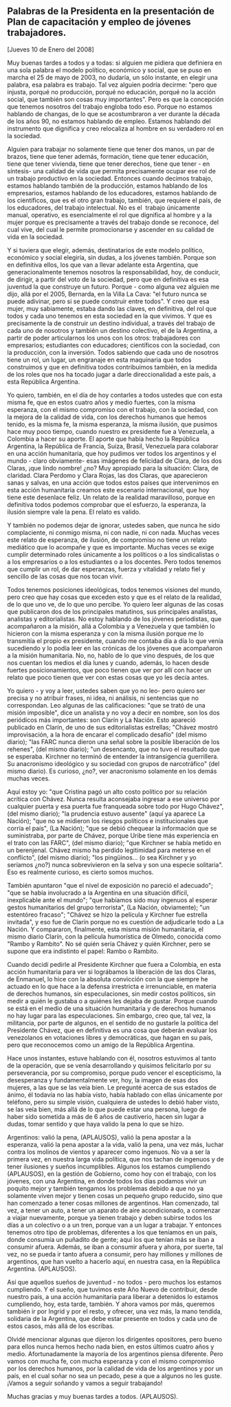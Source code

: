 Palabras de la Presidenta en la presentación de Plan de capacitación y empleo de jóvenes trabajadores.
------------------------------------------------------------------------------------------------------

[Jueves 10 de Enero del 2008]

Muy buenas tardes a todos y a todas: si alguien me pidiera que definiera
en una sola palabra el modelo político, económico y social, que se puso
en marcha el 25 de mayo de 2003, no dudaría, un sólo instante, en elegir
una palabra, esa palabra es trabajo. Tal vez alguien podría decirme:
"pero que injusta, porqué no producción, porqué no educación, porqué no
la acción social, que también son cosas muy importantes". Pero es que la
concepción que tenemos nosotros del trabajo engloba todo eso. Porque no
estamos hablando de changas, de lo que se acostumbraron a ver durante la
década de los años 90, no estamos hablando de empleo. Estamos hablando
del instrumento que dignifica y creo relocaliza al hombre en su
verdadero rol en la sociedad.

Alguien para trabajar no solamente tiene que tener dos manos, un par de
brazos, tiene que tener además, formación, tiene que tener educación,
tiene que tener vivienda, tiene que tener derechos, tiene que tener - en
síntesis- una calidad de vida que permita precisamente ocupar ese rol de
un trabajo productivo en la sociedad. Entonces cuando decimos trabajo,
estamos hablando también de la producción, estamos hablando de los
empresarios, estamos hablando de los educadores, estamos hablando de los
científicos, que es el otro gran trabajo, también, que requiere el país,
de los educadores, del trabajo intelectual. No es el  trabajo únicamente
manual, operativo, es esencialmente el rol que dignifica al hombre y a
la mujer porque es precisamente a través del trabajo donde se reconoce,
del cual vive, del cual le permite promocionarse y ascender en su
calidad de vida en la sociedad.

Y si tuviera que elegir, además, destinatarios de este modelo político,
económico y social elegiría, sin dudas, a los jóvenes también. Porque
son en definitiva ellos, los que van a llevar adelante esta Argentina,
que generacionalmente tenemos nosotros la responsabilidad, hoy, de
conducir, de dirigir, a partir del voto de la sociedad, pero que en
definitiva es esa juventud la que construye un futuro. Porque - como
alguna vez alguien me dijo, allá por el 2005, Bernarda, en la Villa La
Cava: "el futuro nunca se puede adivinar, pero si se puede construir
entre todos". Y creo que esa mujer, muy sabiamente, estaba dando las
claves, en definitiva, del rol que todos y cada uno tenemos en esta
sociedad en la que vivimos. Y que es precisamente la de construir un
destino individual, a través del trabajo de cada uno de nosotros y
también un destino colectivo, el de la Argentina, a partir de poder
articularnos los unos con los otros: trabajadores con empresarios;
estudiantes con educadores; científicos con la sociedad, con la
producción, con la inversión. Todos sabiendo que cada uno de nosotros
tiene un rol, un lugar, un engranaje en esta maquinaria que todos
construimos y que en definitiva todos contribuimos también, en la medida
de los roles que nos ha tocado jugar a darle direccionalidad a este
país, a esta República Argentina.

Yo quiero, también, en el día de hoy contarles a todos ustedes que con
esta misma fe, que en estos cuatro años y medio fuertes, con la misma
esperanza, con el mismo compromiso con el trabajo, con la sociedad, con
la mejora de la calidad de vida, con los derechos humanos que hemos
tenido, es la misma fe, la misma esperanza, la misma ilusión, que
pusimos hace muy poco tiempo, cuando nuestro ex presidente fue a
Venezuela, a Colombia a hacer su aporte. El aporte que había hecho la
República Argentina, la República de Francia, Suiza, Brasil, Venezuela
para colaborar en una acción humanitaria, que hoy pudimos ver todos los
argentinos y el mundo - claro obviamente- esas imágenes de felicidad de
Clara, de los dos Claras, ¡que lindo nombre! ¿no? Muy apropiado para la
situación: Clara, de claridad. Clara Perdomo y Clara Rojas, las dos
Claras, que aparecieron sanas y salvas, en una acción que todos estos
países que intervenimos en esta acción humanitaria creamos este
escenario internacional, que hoy tiene este desenlace feliz. Un relato
de la realidad maravilloso, porque en definitiva todos podemos comprobar
que el esfuerzo, la esperanza, la ilusión siempre vale la pena. El
relato es valido.

Y también no podemos dejar de ignorar, ustedes saben, que nunca he sido
complaciente, ni conmigo misma, ni con nadie, ni con nada. Muchas veces
este relato de esperanza, de ilusión, de compromiso no tiene un relato
mediático que lo acompañe y que es importante. Muchas veces se exige
cumplir determinado roles únicamente a los políticos o a los
sindicalistas o a los empresarios o a los estudiantes o a los docentes.
Pero todos tenemos que cumplir un rol, de dar esperanzas, fuerza y
vitalidad y relato fiel y sencillo de las cosas que nos tocan vivir.

Todos tenemos posiciones ideológicas, todos tenemos visiones del mundo,
pero creo que hay cosas que exceden esto y que es el relato de la
realidad, de lo que uno ve, de lo que uno percibe. Yo quiero leer
algunas de las cosas que publicaron dos de los principales matutinos,
sus principales analistas, analistas y editorialistas. No estoy hablando
de los jóvenes periodistas, que acompañaron a la misión, allá a Colombia
y a Venezuela y que también lo hicieron con la misma esperanza y con la
misma ilusión porque me lo transmitía el propio ex presidente, cuando me
contaba día a día lo que venía sucediendo y lo podía leer en las
crónicas de los jóvenes que acompañaron a la misión humanitaria. No, no,
hablo de lo que vino después, de los que nos cuentan los medios el día
lunes y cuando, además, lo hacen desde fuertes posicionamientos, que
poco tienen que ver por allí con hacer un relato que poco tienen que ver
con estas cosas que yo les decía antes.

Yo quiero - y voy a leer, ustedes saben que yo no leo- pero quiero ser
precisa y no atribuir frases, ni idea, ni análisis, ni sentencias que no
correspondan. Leo algunas de las calificaciones: "que se trató de una
misión imposible", dice un analista y no voy a decir en nombre, son los
dos periódicos más importantes: son Clarín y La Nación. Esto apareció
publicado en Clarín, de uno de sus editorialistas estrellas; "Chávez
mostró improvisación, a la hora de encarar el complicado desafío" (del
mismo diario); "las FARC nunca dieron una señal sobre la posible
liberación de los rehenes", (del mismo diario); "un desencanto, que no
tuvo el resultado que se esperaba. Kirchner no terminó de entender la
intransigencia guerrillera. Su anacronismo ideológico y su sociedad con
grupos de narcotráfico" (del mismo diario). Es curioso, ¿no?, ver
anacronismo solamente en los demás muchas veces.

Aquí estoy yo: "que Cristina pagó un alto costo político por su relación
acrítica con Chávez. Nunca resulta aconsejaba ingresar a ese universo
por cualquier puerta y esa puerta fue franqueada sobre todo por Hugo
Chávez", (del mismo diario); "la prudencia estuvo ausente" (aquí ya
aparece La Nación); "que no se midieron los riesgos políticos e
institucionales que corría el país", (La Nación); "que se debió chequear
la información que se suministraba, por parte de Chávez, porque Uribe
tiene más experiencia en el trato con las FARC", (del mismo diario);
"que Kirchner se había metido en un berenjenal. Chávez mismo ha perdido
legitimidad para meterse en el conflicto", (del mismo diario); "los
pingüinos... (o sea Kirchner y yo seríamos ¿no?) nunca sobrevivieron en
la selva y son una especie solitaria". Eso es realmente curioso, es
cierto somos muchos.

También apuntaron "que el nivel de exposición no pareció el adecuado";
"que se había involucrado a la Argentina en una situación difícil,
inexplicable ante el mundo"; "que habíamos sido muy ingenuos al esperar
gestos humanitarios del grupo terrorista", (La Nación, obviamente); "un
estentóreo fracaso"; "Chávez se hizo la película y Kirchner fue estrella
invitada", y eso fue de Clarín porque no es cuestión de adjudicarle todo
a La Nación. Y compararon, finalmente, esta misma misión humanitaria, el
mismo diario Clarín, con la película humorística de Olmedo, conocida
como "Rambo y Rambito". No sé quién sería Chávez y quién Kirchner, pero
se supone que era indistinto el papel: Rambo o Rambito.

Cuando decidí pedirle al Presidente Kirchner que fuera a Colombia, en
esta acción humanitaria para ver si lográbamos la liberación de las dos
Claras, de Enmanuel, lo hice con la absoluta convicción con la que
siempre he actuado en lo que hace a la defensa irrestricta e
irrenunciable, en materia de derechos humanos, sin especulaciones, sin
medir costos políticos, sin medir a quién le gustaba o a quiénes les
dejaba de gustar. Porque cuando se está en el medio de una situación
humanitaria y de derechos humanos no hay lugar para las especulaciones.
Sin embargo, creo que, tal vez, la militancia, por parte de algunos, en
el sentido de no gustarle la política del Presidente Chávez, que en
definitiva es una cosa que deberán evaluar los venezolanos en votaciones
libres y democráticas, que hagan en su país, pero que reconocemos como
un amigo de la República Argentina.

Hace unos instantes, estuve hablando con él, nosotros estuvimos al tanto
de la operación, que se venía desarrollando y quisimos felicitarlo por
su perseverancia, por su compromiso, porque pudo vencer el escepticismo,
la desesperanza y fundamentalmente ver, hoy, la imagen de esas dos
mujeres, a las que se las veía bien. Le pregunté acerca de sus estados
de ánimo, él todavía no las había visto, había hablado con ellas
únicamente por teléfono, pero su simple visión, cualquiera de ustedes lo
debió haber visto, se las veía bien, más allá de lo que puede estar una
persona, luego de haber sido sometida a más de 6 años de cautiverio,
hacen sin lugar a dudas, tomar sentido y que haya valido la pena lo que
se hizo.

Argentinos: valió la pena, (APLAUSOS), valió la pena apostar a la
esperanza, valió la pena apostar a la vida, valió la pena, una vez más,
luchar contra los molinos de vientos y aparecer como ingenuos. No va a
ser la primera vez, en nuestra larga vida política, que nos tachan de
ingenuos y de tener ilusiones y sueños incumplibles. Algunos los estamos
cumpliendo (APLAUSOS), en la gestión de Gobierno, como hoy con el
trabajo, con los jóvenes, con una Argentina, en donde todos los días
podamos vivir un poquito mejor y también tengamos los problemas debido a
que no ya solamente viven mejor y tienen cosas un pequeño grupo
reducido, sino que han comenzado a tener cosas millones de argentinos.
Han comenzado, tal vez, a tener un auto, a tener un aparato de aire
acondicionado, a comenzar a viajar nuevamente, porque ya tienen trabajo
y deben subirse todos los días a un colectivo o a un tren, porque van a
un lugar a trabajar. Y entonces tenemos otro tipo de problemas,
diferentes a los que teníamos en un país, donde consumía un puñadito de
gente; aquí los que tenían más se iban a consumir afuera. Además, se
iban a consumir afuera y ahora, por suerte, tal vez, no se pueda ir
tanto afuera a consumir, pero hay millones y millones de argentinos, que
han vuelto a hacerlo aquí, en nuestra casa, en la República Argentina.
(APLAUSOS).

Así que aquellos sueños de juventud - no todos - pero muchos los estamos
cumpliendo. Y el sueño, que tuvimos este Año Nuevo de contribuir, desde
nuestro país, a una acción humanitaria para liberar a detenidos lo
estamos cumpliendo, hoy, esta tarde, también. Y ahora vamos por más,
queremos también ir por Ingrid y por el resto, y ofrecer, una vez más,
la mano tendida, solidaria de la Argentina, que debe estar presente en
todos y cada uno de estos casos, más allá de los escribas.

Olvidé mencionar algunas que dijeron los dirigentes opositores, pero
bueno para ellos nunca hemos hecho nada bien, en estos últimos cuatro
años y medio. Afortunadamente la mayoría de los argentinos piensa
diferente. Pero vamos con mucha fe, con mucha esperanza y con el mismo
compromiso por los derechos humanos, por la calidad de vida de los
argentinos y por un país, en el cual soñar no sea un pecado, pese a que
a algunos no les guste. ¡Vamos a seguir soñando y vamos a seguir
trabajando!

Muchas gracias y muy buenas tardes a todos. (APLAUSOS).

 

 

 

 

 
